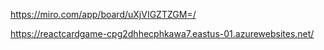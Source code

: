 https://miro.com/app/board/uXjVIGZTZGM=/

https://reactcardgame-cpg2dhhecphkawa7.eastus-01.azurewebsites.net/

